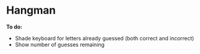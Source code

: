 # Hangman

**To do:**
- Shade keyboard for letters already guessed (both correct and incorrect)
- Show number of guesses remaining
